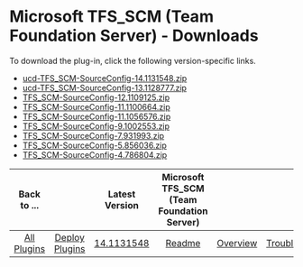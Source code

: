 
# Microsoft TFS_SCM (Team Foundation Server) - Downloads

To download the plug-in, click the following version-specific links.
- [ucd-TFS_SCM-SourceConfig-14.1131548.zip](https://raw.githubusercontent.com/UrbanCode/IBM-UCD-PLUGINS/main/files/TFS_SCM-SourceConfig/ucd-TFS_SCM-SourceConfig-14.1131548.zip)
- [ucd-TFS_SCM-SourceConfig-13.1128777.zip](https://raw.githubusercontent.com/UrbanCode/IBM-UCD-PLUGINS/main/files/TFS_SCM-SourceConfig/ucd-TFS_SCM-SourceConfig-13.1128777.zip)
- [TFS_SCM-SourceConfig-12.1109125.zip](https://raw.githubusercontent.com/UrbanCode/IBM-UCD-PLUGINS/main/files/TFS_SCM-SourceConfig/TFS_SCM-SourceConfig-12.1109125.zip)
- [TFS_SCM-SourceConfig-11.1100664.zip](https://raw.githubusercontent.com/UrbanCode/IBM-UCD-PLUGINS/main/files/TFS_SCM-SourceConfig/TFS_SCM-SourceConfig-11.1100664.zip)
- [TFS_SCM-SourceConfig-11.1056576.zip](https://raw.githubusercontent.com/UrbanCode/IBM-UCD-PLUGINS/main/files/TFS_SCM-SourceConfig/TFS_SCM-SourceConfig-11.1056576.zip)
- [TFS_SCM-SourceConfig-9.1002553.zip](https://raw.githubusercontent.com/UrbanCode/IBM-UCD-PLUGINS/main/files/TFS_SCM-SourceConfig/TFS_SCM-SourceConfig-9.1002553.zip)
- [TFS_SCM-SourceConfig-7.931993.zip](https://raw.githubusercontent.com/UrbanCode/IBM-UCD-PLUGINS/main/files/TFS_SCM-SourceConfig/TFS_SCM-SourceConfig-7.931993.zip)
- [TFS_SCM-SourceConfig-5.856036.zip](https://raw.githubusercontent.com/UrbanCode/IBM-UCD-PLUGINS/main/files/TFS_SCM-SourceConfig/TFS_SCM-SourceConfig-5.856036.zip)
- [TFS_SCM-SourceConfig-4.786804.zip](https://raw.githubusercontent.com/UrbanCode/IBM-UCD-PLUGINS/main/files/TFS_SCM-SourceConfig/TFS_SCM-SourceConfig-4.786804.zip)

|Back to ...||Latest Version|Microsoft TFS_SCM (Team Foundation Server) |||||
| :---: | :---: | :---: | :---: | :---: | :---: | :---: | :---: |
|[All Plugins](../../index.md)|[Deploy Plugins](../README.md)|[14.1131548](https://raw.githubusercontent.com/UrbanCode/IBM-UCD-PLUGINS/main/files/TFS_SCM-SourceConfig/ucd-TFS_SCM-SourceConfig-14.1131548.zip)|[Readme](README.md)|[Overview](overview.md)|[Troubleshooting](troubleshooting.md)|[Settings](settings.md)|[Usage](usage.md)|
